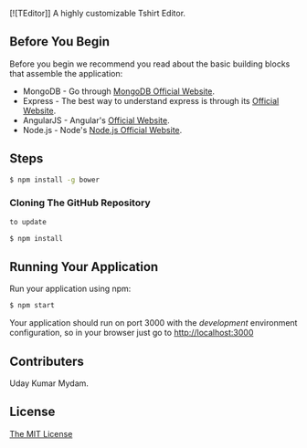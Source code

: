 [![TEditor]]
A highly customizable Tshirt Editor.

## Before You Begin
Before you begin we recommend you read about the basic building blocks that assemble the application:
* MongoDB - Go through [MongoDB Official Website](http://mongodb.org/).
* Express - The best way to understand express is through its [Official Website](http://expressjs.com/).
* AngularJS - Angular's [Official Website](http://angularjs.org/).
* Node.js - Node's [Node.js Official Website](http://nodejs.org/).

## Steps
```bash
$ npm install -g bower
```
### Cloning The GitHub Repository
```bash
to update
```
```bash
$ npm install
```
## Running Your Application

Run your application using npm:

```bash
$ npm start
```

Your application should run on port 3000 with the *development* environment configuration, so in your browser just go to [http://localhost:3000](http://localhost:3000)

## Contributers
Uday Kumar Mydam.

## License
[The MIT License](LICENSE.md)
